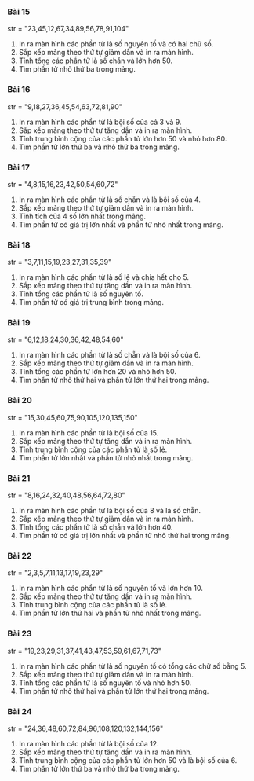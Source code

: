 ### Bài 15

str = "23,45,12,67,34,89,56,78,91,104"

1. In ra màn hình các phần tử là số nguyên tố và có hai chữ số.
2. Sắp xếp mảng theo thứ tự giảm dần và in ra màn hình.
3. Tính tổng các phần tử là số chẵn và lớn hơn 50.
4. Tìm phần tử nhỏ thứ ba trong mảng.

### Bài 16

str = "9,18,27,36,45,54,63,72,81,90"

1. In ra màn hình các phần tử là bội số của cả 3 và 9.
2. Sắp xếp mảng theo thứ tự tăng dần và in ra màn hình.
3. Tính trung bình cộng của các phần tử lớn hơn 50 và nhỏ hơn 80.
4. Tìm phần tử lớn thứ ba và nhỏ thứ ba trong mảng.

### Bài 17

str = "4,8,15,16,23,42,50,54,60,72"

1. In ra màn hình các phần tử là số chẵn và là bội số của 4.
2. Sắp xếp mảng theo thứ tự giảm dần và in ra màn hình.
3. Tính tích của 4 số lớn nhất trong mảng.
4. Tìm phần tử có giá trị lớn nhất và phần tử nhỏ nhất trong mảng.

### Bài 18

str = "3,7,11,15,19,23,27,31,35,39"

1. In ra màn hình các phần tử là số lẻ và chia hết cho 5.
2. Sắp xếp mảng theo thứ tự tăng dần và in ra màn hình.
3. Tính tổng các phần tử là số nguyên tố.
4. Tìm phần tử có giá trị trung bình trong mảng.

### Bài 19

str = "6,12,18,24,30,36,42,48,54,60"

1. In ra màn hình các phần tử là số chẵn và là bội số của 6.
2. Sắp xếp mảng theo thứ tự giảm dần và in ra màn hình.
3. Tính tổng các phần tử lớn hơn 20 và nhỏ hơn 50.
4. Tìm phần tử nhỏ thứ hai và phần tử lớn thứ hai trong mảng.

### Bài 20

str = "15,30,45,60,75,90,105,120,135,150"

1. In ra màn hình các phần tử là bội số của 15.
2. Sắp xếp mảng theo thứ tự tăng dần và in ra màn hình.
3. Tính trung bình cộng của các phần tử là số lẻ.
4. Tìm phần tử lớn nhất và phần tử nhỏ nhất trong mảng.

### Bài 21

str = "8,16,24,32,40,48,56,64,72,80"

1. In ra màn hình các phần tử là bội số của 8 và là số chẵn.
2. Sắp xếp mảng theo thứ tự giảm dần và in ra màn hình.
3. Tính tổng các phần tử là số chẵn và lớn hơn 40.
4. Tìm phần tử có giá trị lớn nhất và phần tử nhỏ thứ hai trong mảng.

### Bài 22

str = "2,3,5,7,11,13,17,19,23,29"

1. In ra màn hình các phần tử là số nguyên tố và lớn hơn 10.
2. Sắp xếp mảng theo thứ tự tăng dần và in ra màn hình.
3. Tính trung bình cộng của các phần tử là số lẻ.
4. Tìm phần tử lớn thứ hai và phần tử nhỏ nhất trong mảng.

### Bài 23

str = "19,23,29,31,37,41,43,47,53,59,61,67,71,73"

1. In ra màn hình các phần tử là số nguyên tố có tổng các chữ số bằng 5.
2. Sắp xếp mảng theo thứ tự giảm dần và in ra màn hình.
3. Tính tổng các phần tử là số nguyên tố và nhỏ hơn 50.
4. Tìm phần tử nhỏ thứ hai và phần tử lớn thứ hai trong mảng.

### Bài 24

str = "24,36,48,60,72,84,96,108,120,132,144,156"

1. In ra màn hình các phần tử là bội số của 12.
2. Sắp xếp mảng theo thứ tự tăng dần và in ra màn hình.
3. Tính trung bình cộng của các phần tử lớn hơn 50 và là bội số của 6.
4. Tìm phần tử lớn thứ ba và nhỏ thứ ba trong mảng.
